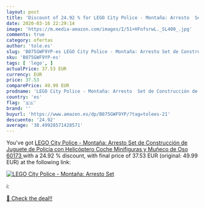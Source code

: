```yaml
---
layout: post
title: 'Discount of 24.92 % for LEGO City Police - Montaña: Arresto  Set'
date: 2020-03-16 22:29:14
image: 'https://m.media-amazon.com/images/I/51+HFofsrwL._SL400_.jpg'
comments: true
category: ofertas
author: 'tole.es'
slug: 'B075GWF9YP-es LEGO City Police - Montaña: Arresto Set de Construcción de...'
sku: 'B075GWF9YP-es'
tags: [ 'lego', ]
actualPrice: 37.53 EUR
currency: EUR
price: 37.53
comparePrice: 49.99 EUR
prodname: 'LEGO City Police - Montaña: Arresto  Set de Construcción de Juguete de Policía con Helicóptero  Coche  Minifiguras y Muñeco de Oso  60173 '
country: 'es'
flag: '🇪🇸'
brand: ''
buyurl: 'https://www.amazon.es/dp/B075GWF9YP/?tag=tolees-21'
descuento: '24.92'
average: '38.49928571428571'
---
```


You've got [LEGO City Police - Montaña: Arresto  Set de Construcción de Juguete de Policía con Helicóptero  Coche  Minifiguras y Muñeco de Oso  60173 ](https://www.amazon.es/dp/B075GWF9YP/?tag=tolees-21) with a  24.92 % discount, with final price of 37.53 EUR (original: 49.99 EUR) at the following link:

[![LEGO City Police - Montaña: Arresto  Set](https://m.media-amazon.com/images/I/51+HFofsrwL._SL400_.jpg)](https://www.amazon.es/dp/B075GWF9YP/?tag=tolees-21)

ℹ️:


[🛒 Check the deal!!](https://www.amazon.es/dp/B075GWF9YP/?tag=tolees-21)
